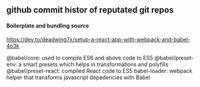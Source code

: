 ## github commit histor of reputated git repos



#### Boilerplate and bundling source
https://dev.to/deadwing7x/setup-a-react-app-with-webpack-and-babel-4o3k

@babel/core: used to compile ES6 and above code to ES5
@babel/preset-env: a smart presets which helps in transformations and polyfills
@babel/preset-react: compiled React code to ES5
babel-loader: webpack helper that transforms javascript depedencies with Babel